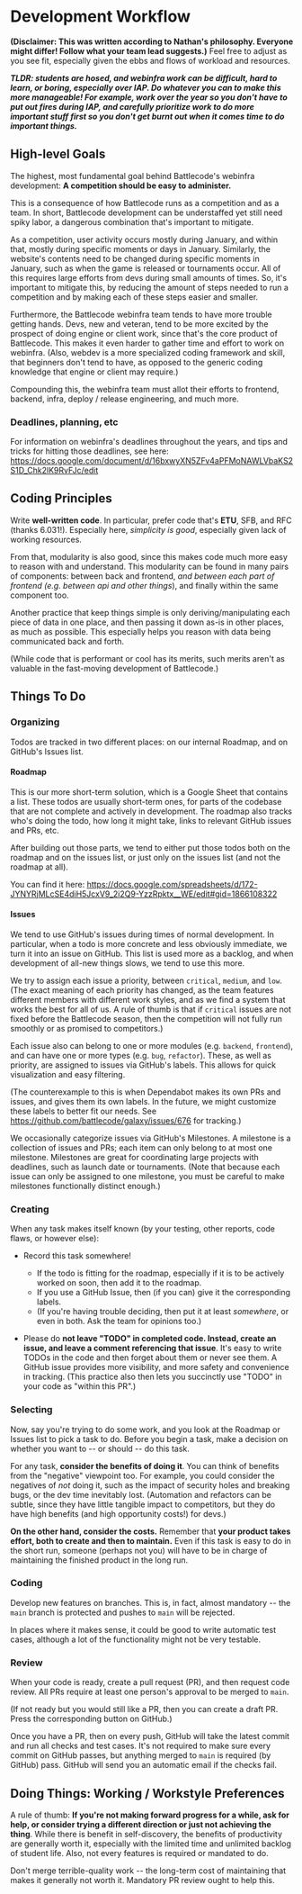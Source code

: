 # Development Workflow

**(Disclaimer: This was written according to Nathan's philosophy. Everyone might differ! Follow what your team lead suggests.)** Feel free to adjust as you see fit, especially given the ebbs and flows of workload and resources.

**_TLDR: students are hosed, and webinfra work can be difficult, hard to learn, or boring, especially over IAP. Do whatever you can to make this more manageable! For example, work over the year so you don't have to put out fires during IAP, and carefully prioritize work to do more important stuff first so you don't get burnt out when it comes time to do important things._**

## High-level Goals

The highest, most fundamental goal behind Battlecode's webinfra development: **A competition should be easy to administer.**

This is a consequence of how Battlecode runs as a competition and as a team. In short, Battlecode development can be understaffed yet still need spiky labor, a dangerous combination that's important to mitigate.

As a competition, user activity occurs mostly during January, and within that, mostly during specific moments or days in January. Similarly, the website's contents need to be changed during specific moments in January, such as when the game is released or tournaments occur. All of this requires large efforts from devs during small amounts of times. So, it's important to mitigate this, by reducing the amount of steps needed to run a competition and by making each of these steps easier and smaller.

Furthermore, the Battlecode webinfra team tends to have more trouble getting hands. Devs, new and veteran, tend to be more excited by the prospect of doing engine or client work, since that's the core product of Battlecode. This makes it even harder to gather time and effort to work on webinfra. (Also, webdev is a more specialized coding framework and skill, that beginners don't tend to have, as opposed to the generic coding knowledge that engine or client may require.)

Compounding this, the webinfra team must allot their efforts to frontend, backend, infra, deploy / release engineering, and much more.

### Deadlines, planning, etc

For information on webinfra's deadlines throughout the years, and tips and tricks for hitting those deadlines, see here: https://docs.google.com/document/d/16bxwyXN5ZFv4aPFMoNAWLVbaKS2S1D_Chk2lK9RvFJc/edit

## Coding Principles

Write **well-written code**. In particular, prefer code that's **ETU**, SFB, and RFC (thanks 6.031!). Especially here, _simplicity is good_, especially given lack of working resources.

From that, modularity is also good, since this makes code much more easy to reason with and understand. This modularity can be found in many pairs of components: between back and frontend, _and between each part of frontend (e.g. between api and other things_), and finally within the same component too.

Another practice that keep things simple is only deriving/manipulating each piece of data in one place, and then passing it down as-is in other places, as much as possible. This especially helps you reason with data being communicated back and forth.

(While code that is performant or cool has its merits, such merits aren't as valuable in the fast-moving development of Battlecode.)

## Things To Do

### Organizing

Todos are tracked in two different places: on our internal Roadmap, and on GitHub's Issues list.

#### Roadmap

This is our more short-term solution, which is a Google Sheet that contains a list. These todos are usually short-term ones, for parts of the codebase that are not complete and actively in development. The roadmap also tracks who's doing the todo, how long it might take, links to relevant GitHub issues and PRs, etc.

After building out those parts, we tend to either put those todos both on the roadmap and on the issues list, or just only on the issues list (and not the roadmap at all).

You can find it here: https://docs.google.com/spreadsheets/d/172-JYNYRjMLcSE4diH5JcxV9_2i2Q9-YzzRpktx__WE/edit#gid=1866108322

#### Issues

We tend to use GitHub's issues during times of normal development. In particular, when a todo is more concrete and less obviously immediate, we turn it into an issue on GitHub. This list is used more as a backlog, and when development of all-new things slows, we tend to use this more.

We try to assign each issue a priority, between `critical`, `medium`, and `low`. (The exact meaning of each priority has changed, as the team features different members with different work styles, and as we find a system that works the best for all of us. A rule of thumb is that if `critical` issues are not fixed before the Battlecode season, then the competition will not fully run smoothly or as promised to competitors.)

Each issue also can belong to one or more modules (e.g. `backend`, `frontend`), and can have one or more types (e.g. `bug`, `refactor`). These, as well as priority, are assigned to issues via GitHub's labels. This allows for quick visualization and easy filtering.

(The counterexample to this is when Dependabot makes its own PRs and issues, and gives them its own labels. In the future, we might customize these labels to better fit our needs. See https://github.com/battlecode/galaxy/issues/676 for tracking.)

We occasionally categorize issues via GitHub's Milestones. A milestone is a collection of issues and PRs; each item can only belong to at most one milestone. Milestones are great for coordinating large projects with deadlines, such as launch date or tournaments. (Note that because each issue can only be assigned to one milestone, you must be careful to make milestones functionally distinct enough.)

<!-- We used to use Projects. If we ever use them again, feel free to revive these words -->
<!-- To track and organize progress on the issues, we use GitHub's Projects. These sort todos (issues or custom ones) into distinct columns, with customization availability. For example, see here for the frontend project: https://github.com/battlecode/galaxy/projects/2. The left column lists the high-level goals and milestones, in order to make sure we're always aware of the big picture. Then, issues and PRs are sorted into high, medium, or low priority. -->

### Creating

When any task makes itself known (by your testing, other reports, code flaws, or however else):

- Record this task somewhere!

  - If the todo is fitting for the roadmap, especially if it is to be actively worked on soon, then add it to the roadmap.
  - If you use a GitHub Issue, then (if you can) give it the corresponding labels.
  - (If you're having trouble deciding, then put it at least _somewhere_, or even in both. Ask the team for opinions too.)

- Please do **not leave "TODO" in completed code. Instead, create an issue, and leave a comment referencing that issue**. It's easy to write TODOs in the code and then forget about them or never see them. A GitHub issue provides more visibility, and more safety and convenience in tracking.
  (This practice also then lets you succinctly use "TODO" in your code as "within this PR".)

### Selecting

Now, say you're trying to do some work, and you look at the Roadmap or Issues list to pick a task to do. Before you begin a task, make a decision on whether you want to -- or should -- do this task.

For any task, **consider the benefits of doing it**. You can think of benefits from the "negative" viewpoint too. For example, you could consider the negatives of _not_ doing it, such as the impact of security holes and breaking bugs, or the dev time inevitably lost. (Automation and refactors can be subtle, since they have little tangible impact to competitors, but they do have high benefits (and high opportunity costs!) for devs.)

**On the other hand, consider the costs.** Remember that **your product takes effort, both to create and then to maintain.** Even if this task is easy to do in the short run, someone (perhaps not you) will have to be in charge of maintaining the finished product in the long run.

### Coding

Develop new features on branches. This is, in fact, almost mandatory -- the `main` branch is protected and pushes to `main` will be rejected.

In places where it makes sense, it could be good to write automatic test cases, although a lot of the functionality might not be very testable.

### Review

When your code is ready, create a pull request (PR), and then request code review. All PRs require at least one person's approval to be merged to `main`.

(If not ready but you would still like a PR, then you can create a draft PR. Press the corresponding button on GitHub.)

Once you have a PR, then on every push, GitHub will take the latest commit and run all checks and test cases.
It's not required to make sure every commit on GitHub passes, but anything merged to `main` is required (by GitHub) pass. GitHub will send you an automatic email if the checks fail.

## Doing Things: Working / Workstyle Preferences

A rule of thumb: **If you're not making forward progress for a while, ask for help, or consider trying a different direction or just not achieving the thing**. While there is benefit in self-discovery, the benefits of productivity are generally worth it, especially with the limited time and unlimited backlog of student life. Also, not every features is required or mandated to do.

Don't merge terrible-quality work -- the long-term cost of maintaining that makes it generally not worth it. Mandatory PR review ought to help this.
